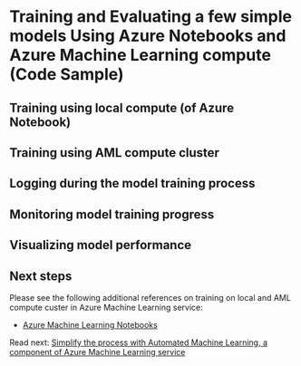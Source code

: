 # Training and Evaluating a few simple models Using Azure Notebooks and Azure Machine Learning compute (Code Sample)

## Training using local compute (of Azure Notebook)

## Training using AML compute cluster

## Logging during the model training process

## Monitoring model training progress

## Visualizing model performance
        
## Next steps

Please see the following additional references on training on local and AML compute custer in Azure Machine Learning service:

- [Azure Machine Learning Notebooks](https://github.com/Azure/MachineLearningNotebooks/tree/master/how-to-use-azureml/training)

Read next: [Simplify the process with Automated Machine Learning, a component of Azure Machine Learning service](../simplify-process-with-automated-ml/README.md)
